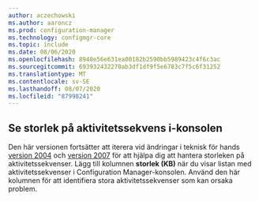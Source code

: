 ```yaml
---
author: aczechowski
ms.author: aaroncz
ms.prod: configuration-manager
ms.technology: configmgr-core
ms.topic: include
ms.date: 08/06/2020
ms.openlocfilehash: 8948e56e631ea00182b2590bb5989423c4f6c3ac
ms.sourcegitcommit: 693932432270ab3df1df9f5e6783c7f5c6f31252
ms.translationtype: MT
ms.contentlocale: sv-SE
ms.lasthandoff: 08/07/2020
ms.locfileid: "87998241"
---
```

## <a name="see-task-sequence-size-in-the-console"></a><a name="bkmk_tssize"></a>Se storlek på aktivitetssekvens i-konsolen

<!--7645732-->

Den här versionen fortsätter att iterera vid ändringar i teknisk för hands [version 2004](../../technical-preview-2004.md#bkmk_osdmi) och [version 2007](../../technical-preview-2007.md#bkmk_tspol) för att hjälpa dig att hantera storleken på aktivitetssekvenser. Lägg till kolumnen **storlek (KB)** när du visar listan med aktivitetssekvenser i Configuration Manager-konsolen. Använd den här kolumnen för att identifiera stora aktivitetssekvenser som kan orsaka problem.
